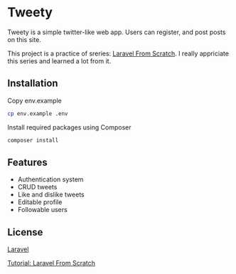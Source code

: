 # Tweety

Tweety is a simple twitter-like web app. Users can register, and post posts on this site.

This project is a practice of sreries: [Laravel From Scratch](https://laracasts.com/series/laravel-6-from-scratch). I really appriciate this series and learned a lot from it.

## Installation

Copy env.example
```bash
cp env.example .env
```

Install required packages using Composer
```bash
composer install
```

## Features
- Authentication system
- CRUD tweets
- Like and dislike tweets
- Editable profile
- Followable users

## License

[Laravel](https://laravel.com/)

[Tutorial: Laravel From Scratch](https://laracasts.com/series/laravel-6-from-scratch)